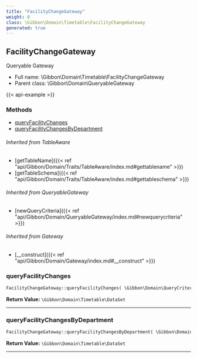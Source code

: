 ```yaml
---
title: "FacilityChangeGateway"
weight: 0
class: \Gibbon\Domain\Timetable\FacilityChangeGateway
generated: true
---
```


## FacilityChangeGateway

Queryable Gateway



* Full name: \Gibbon\Domain\Timetable\FacilityChangeGateway
* Parent class: \Gibbon\Domain\QueryableGateway

{{< api-example >}} 



### Methods

- [queryFacilityChanges](#queryfacilitychanges)
- [queryFacilityChangesByDepartment](#queryfacilitychangesbydepartment)




###### Inherited from TableAware
- [getTableName]({{< ref "api/Gibbon/Domain/Traits/TableAware/index.md#gettablename" >}})
- [getTableSchema]({{< ref "api/Gibbon/Domain/Traits/TableAware/index.md#gettableschema" >}})

###### Inherited from QueryableGateway
- [newQueryCriteria]({{< ref "api/Gibbon/Domain/QueryableGateway/index.md#newquerycriteria" >}})

###### Inherited from Gateway
- [__construct]({{< ref "api/Gibbon/Domain/Gateway/index.md#__construct" >}})



### queryFacilityChanges



```php
FacilityChangeGateway::queryFacilityChanges( \Gibbon\Domain\QueryCriteria $criteria, $gibbonPersonID = null ): \Gibbon\Domain\Timetable\DataSet
```






**Return Value:**
`\Gibbon\Domain\Timetable\DataSet`  



---

### queryFacilityChangesByDepartment



```php
FacilityChangeGateway::queryFacilityChangesByDepartment( \Gibbon\Domain\QueryCriteria $criteria, $gibbonPersonID ): \Gibbon\Domain\Timetable\DataSet
```






**Return Value:**
`\Gibbon\Domain\Timetable\DataSet`  



---

